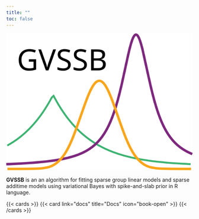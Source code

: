 ```yaml
---
title: ""
toc: false
---
```

![](GVSSB_icon.svg)

**GVSSB** is an an algorithm for fitting sparse group linear models and sparse additime models using variational Bayes with spike-and-slab prior in R language. 


{{< cards >}}
  {{< card link="docs" title="Docs" icon="book-open" >}}
{{< /cards >}}

